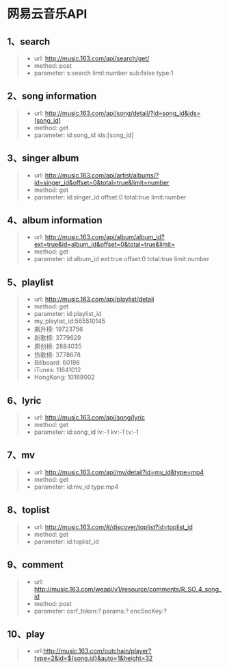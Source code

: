 # 网易云音乐API
## 1、search
> * url: http://music.163.com/api/search/get/
> * method: post
> * parameter: s:search limit:number sub:false type:1

## 2、song information
> * url: http://music.163.com/api/song/detail/?id=song_id&ids=[song_id]
> * method: get
> * parameter: id:song_id ids:[song_id]

## 3、singer album
> * url: http://music.163.com/api/artist/albums/?id=singer_id&offset=0&total=true&limit=number
> * method: get
> * parameter: id:singer_id offset:0 total:true limit:number

## 4、album information
> * url: http://music.163.com/api/album/album_id?ext=true&id=album_id&offset=0&total=true&limit=
> * method: get
> * parameter: id:album_id ext:true offset:0 total:true limit:number

## 5、playlist
> * url: http://music.163.com/api/playlist/detail
> * method: get
> * parameter: id:playlist_id
> * my_playlist_id:565510145
> * 飙升榜: 19723756
> * 新歌榜: 3779629
> * 原创榜: 2884035
> * 热歌榜: 3778678
> * Billboard: 60198
> * iTunes: 11641012
> * HongKong: 10169002

## 6、lyric
> * url: http://music.163.com/api/song/lyric
> * method: get
> * parameter: id:song_id lv:-1 kv:-1 tv:-1

## 7、mv
> * url: http://music.163.com/api/mv/detail?id=mv_id&type=mp4
> * method: get
> * parameter: id:mv_id type:mp4

## 8、toplist
> * url: http://music.163.com/#/discover/toplist?id=toplist_id
> * method: get
> * parameter: id:toplist_id

## 9、comment
> * url: http://music.163.com/weapi/v1/resource/comments/R_SO_4_song_id
> * method: post
> * parameter: csrf_token:? params:? encSecKey:?

## 10、play
> * url:http://music.163.com/outchain/player?type=2&id=${song.id}&auto=1&height=32

